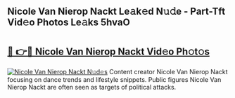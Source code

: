 ## Nicole Van Nierop Nackt Le𝚊k𝚎d N𝚞𝚍e - Part-Tft Vid𝚎o Photos Le𝚊ks 5hvaO

# <h2><a href="http://fb1tpz8.evod.top/?m=Nicole+Van+Nierop+Nackt">🔗 👉🔴 Nicole Van Nierop Nackt Vid𝚎o Ph𝚘t𝚘s</a></h2>

[![Nicole Van Nierop Nackt N𝚞d𝚎s](https://i.imgur.com/8V9OHl7.gif)](http://fb1tpz8.evod.top/?m=Nicole+Van+Nierop+Nackt)
Content creator Nicole Van Nierop Nackt focusing on dance trends and lifestyle snippets. Public figures Nicole Van Nierop Nackt are often seen as targets of political attacks. 
